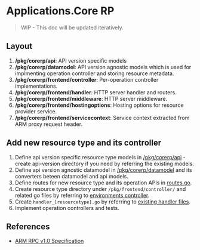 # Applications.Core RP

> WIP - This doc will be updated iteratively.

## Layout

1. **/pkg/corerp/api**: API version specific models
2. **/pkg/corerp/datamodel**: API version agnostic models which is used for implmenting operation controller and storing resource metadata.
3. **/pkg/corerp/frontend/controller**: Per-operation controller implementations.
4. **/pkg/corerp/frontend/handler**: HTTP server handler and routers.
5. **/pkg/corerp/frontend/middleware**: HTTP server middleware.
6. **/pkg/corerp/frontend/hostingoptions**: Hosting options for resource provider service.
7. **/pkg/corerp/frontend/servicecontext**: Service context extracted from ARM proxy request header.

## Add new resource type and its controller

1. Define api version specific resource type models in [/pkg/corerp/api](api/) - create api-version directory if you need by referring the existing models.
2. Define api version agnostic datamodel in  [/pkg/corerp/datamodel](datamodel/) and its converters beteen datamodel and api models.
3. Define routes for new resource type and its operation APIs in [routes.go](frontend/handler/routes.go).
4. Create resource type directory under `/pkg/frontend/controller/` and related go files by referring to [environments controller](frontend/controller/environments/).
5. Create `handler_[resourcetype].go` by referring to [existing handler files](frontend/handler/).
6. Implement operation controllers and tests.

## References

* [ARM RPC v1.0 Specification](https://github.com/Azure/azure-resource-manager-rpc)